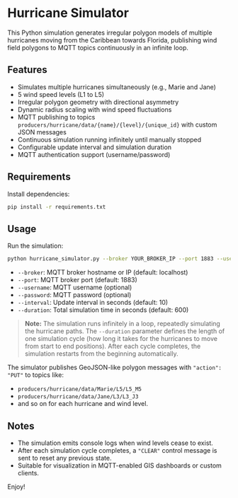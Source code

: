 # Hurricane Simulator

This Python simulation generates irregular polygon models of multiple hurricanes moving from the Caribbean towards Florida, publishing wind field polygons to MQTT topics continuously in an infinite loop.

## Features

- Simulates multiple hurricanes simultaneously (e.g., Marie and Jane)
- 5 wind speed levels (L1 to L5)
- Irregular polygon geometry with directional asymmetry
- Dynamic radius scaling with wind speed fluctuations
- MQTT publishing to topics `producers/hurricane/data/{name}/{level}/{unique_id}` with custom JSON messages
- Continuous simulation running infinitely until manually stopped
- Configurable update interval and simulation duration
- MQTT authentication support (username/password)

## Requirements

Install dependencies:


```bash
pip install -r requirements.txt
```

## Usage

Run the simulation:

```bash
python hurricane_simulator.py --broker YOUR_BROKER_IP --port 1883 --username admin --password admin --interval 10 --duration 600
```

- `--broker`: MQTT broker hostname or IP (default: localhost)
- `--port`: MQTT broker port (default: 1883)
- `--username`: MQTT username (optional)
- `--password`: MQTT password (optional)
- `--interval`: Update interval in seconds (default: 10)
- `--duration`: Total simulation time in seconds (default: 600)

> **Note:** The simulation runs infinitely in a loop, repeatedly simulating the hurricane paths. The `--duration` parameter defines the length of one simulation cycle (how long it takes for the hurricanes to move from start to end positions). After each cycle completes, the simulation restarts from the beginning automatically.

The simulator publishes GeoJSON-like polygon messages with `"action": "PUT"` to topics like:

- `producers/hurricane/data/Marie/L5/L5_M5`
- `producers/hurricane/data/Jane/L3/L3_J3`
- and so on for each hurricane and wind level.

## Notes

- The simulation emits console logs when wind levels cease to exist.
- After each simulation cycle completes, a `"CLEAR"` control message is sent to reset any previous state.
- Suitable for visualization in MQTT-enabled GIS dashboards or custom clients.

Enjoy!
